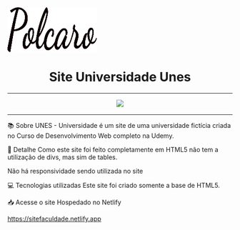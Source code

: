 <div style="display: flex; align-items: center;">
  <img src="https://github.com/abraao69/Unes-Universidade/blob/main/logo.png" alt="Logo" width="200" height="100">
  <br><br>
</div>

<h1 align="center">Site Universidade Unes</h1>

<hr>
<p align="center">
 <img width="900px" src="https://user-images.githubusercontent.com/103331086/219099468-68d49360-a7bd-4719-9b0f-6b2419088e15.PNG" />
</p>
<hr>

📚 Sobre
UNES - Universidade é um site de uma universidade fictícia criada no Curso de Desenvolvimento Web completo na Udemy.

🎨 Detalhe
Como este site foi feito completamente em HTML5 não tem a utilização de divs, mas sim de tables.

Não há responsividade sendo utilizada no site

💻 Tecnologias utilizadas
Este site foi criado somente a base de HTML5.

📥 Acesse o site
Hospedado no Netlify

https://sitefaculdade.netlify.app
